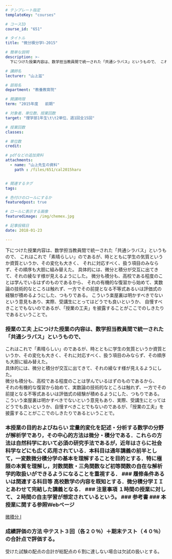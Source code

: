 ```yaml
---
# テンプレート指定
templateKey: "courses"

# コースID
course_id: "651"

# タイトル
title: "微分積分学Ⅰ-2015"

# 簡単な説明
description: >-
  下につけた授業内容は、数学担当教員間で統一された「共通シラバス」というもので、 これはこれで「素晴らしい」のであるが、時とともに学生の気質というか資質というか、その変化も大きく、 それに対応すべく、扱...

# 講師名
lecturer: "山上滋"

# 部局名
department: "教養教育院"

# 開講時限
term: "2015年度	前期"

# 対象者、単位数、授業回数
target: "理学部1年生\t\t2単位、週1回全15回"

# 授業回数
classes: 

# 単位数
credit: 

# pdfなどの追加資料
attachments: 
  - name: "山上先生の資料" 
    path : /files/651/cal2015haru


# 関連するタグ
tags:

# 色付けのロールにするか
featuredpost: true

# ロールに表示する画像
featuredimage: /img/chemex.jpg

# 記事投稿日
date: 2018-01-23

---
```

下につけた授業内容は、数学担当教員間で統一された「共通シラバス」というもので、 これはこれで「素晴らしい」のであるが、時とともに学生の気質というか資質というか、その変化も大きく、 それに対応すべく、扱う項目のみならず、その順序も大胆に組み替えた。 具体的には、微分と積分が交互に出てきて、それの綾なす様が見えるようにした。 微分も積分も、高校である程度のことは学んでいるはずのものであるから、 それの有機的な復習から始めて、実数論の技術的なところは触れず、一方でその前提となる不等式あるいは評価式の 経験が積めるようにした、つもりである。 こういう楽屋裏は明かすべきでないという意見もあり、実際、受講生にとってはどうでも良いというか、 自慢すべきことでもないのであるが、「授業の工夫」を披露することがここでのしきたりであるということで。
 ### 授業の工夫 上につけた授業の内容は、数学担当教員間で統一された「共通シラバス」というもので、  
これはこれで「素晴らしい」のであるが、時とともに学生の気質というか資質というか、その変化も大きく、それに対応すべく、扱う項目のみならず、その順序も大胆に組み替えた。  
具体的には、微分と積分が交互に出てきて、それの綾なす様が見えるようにした。  
微分も積分も、高校である程度のことは学んでいるはずのものであるから、  
それの有機的な復習から始めて、実数論の技術的なところは触れず、一方でその前提となる不等式あるいは評価式の経験が積めるようにした、つもりである。  
こういう楽屋裏は明かすべきでないという意見もあり、実際、受講生にとってはどうでも良いというか、自慢すべきことでもないのであるが、「授業の工夫」を披露することがここでのしきたりであるということで。

 ### 本授業の目的およびねらい 定量的変化を記述・分析する数学の分野が解析学であり，その中心的方法は微分・積分である．これらの方法は自然科学において必須の研究手法であるが，近年はさらに社会科学などにも広く応用されている．本科目は通年講義の前半として，一変数微分積分学の基本を理解することを目的とする．特に極限の本質を理解し，対数関数・三角関数など初等関数の自在な解析学的取扱いができるようになることを重視する． ### 履修条件あるいは関連する科目等 高校数学の内容を既知とする．微分積分学ＩＩとあわせて完結した講義となる． ### 注意事項 １時間の授業に対して、２時間の自主学習が想定されているという。 ### 参考書  ### 本授業に関する参照Webページ 


[微積分 I](/files/651/cal2015haru) 

 ### 成績評価の方法 中テスト３回（各２０％）＋期末テスト（４０％）の合計点で評価する。  
受けた試験の配点の合計が総配点の６割に達しない場合は欠試の扱いとする。
